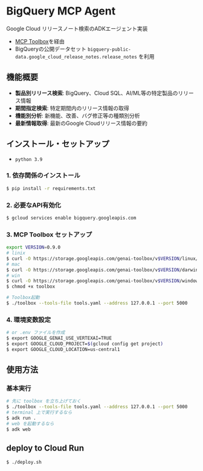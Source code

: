 # BigQuery MCP Agent

Google Cloud リリースノート検索のADKエージェント実装

- [MCP Toolbox](https://github.com/googleapis/genai-toolbox)を経由
- BigQueryの公開データセット `bigquery-public-data.google_cloud_release_notes.release_notes` を利用

## 機能概要

- **製品別リリース検索**: BigQuery、Cloud SQL、AI/ML等の特定製品のリリース情報
- **期間指定検索**: 特定期間内のリリース情報の取得
- **機能別分析**: 新機能、改善、バグ修正等の種類別分析
- **最新情報取得**: 最新のGoogle Cloudリリース情報の要約

## インストール・セットアップ

- `python 3.9`

### 1. 依存関係のインストール

```bash
$ pip install -r requirements.txt
```

### 2. 必要なAPI有効化

```bash
$ gcloud services enable bigquery.googleapis.com
```

### 3. MCP Toolbox セットアップ

```bash
export VERSION=0.9.0
# linix
$ curl -O https://storage.googleapis.com/genai-toolbox/v$VERSION/linux/amd64/toolbox
# mac
$ curl -O https://storage.googleapis.com/genai-toolbox/v$VERSION/darwin/arm64/toolbox
# win
$ curl -O https://storage.googleapis.com/genai-toolbox/v$VERSION/windows/amd64/toolbox
$ chmod +x toolbox

# Toolbox起動
$ ./toolbox --tools-file tools.yaml --address 127.0.0.1 --port 5000
```

### 4. 環境変数設定

```zsh
# or .env ファイルを作成
$ export GOOGLE_GENAI_USE_VERTEXAI=TRUE
$ export GOOGLE_CLOUD_PROJECT=$(gcloud config get project)
$ export GOOGLE_CLOUD_LOCATION=us-central1
```

## 使用方法

### 基本実行

```zsh
# 先に toolbox を立ち上げておく
$ ./toolbox --tools-file tools.yaml --address 127.0.0.1 --port 5000
# terminal 上で実行するなら
$ adk run .
# web を起動するなら
$ adk web
```

## deploy to Cloud Run

```zsh
$ ./deploy.sh
```

